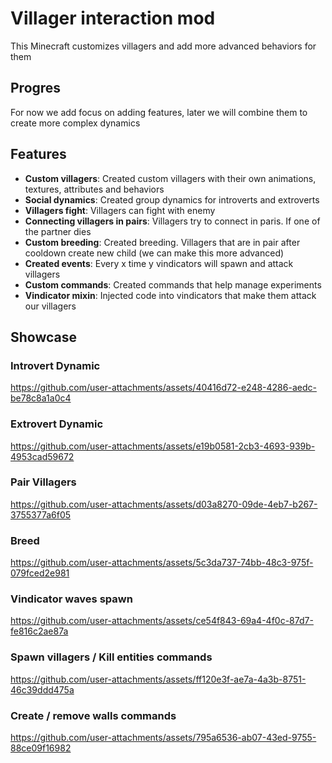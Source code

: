 # Villager interaction mod

This Minecraft customizes villagers and add more advanced behaviors for them 

## Progres
For now we add focus on adding features, later we will combine them to create more complex dynamics
## Features

- **Custom villagers**: Created custom villagers with their own animations, textures, attributes and behaviors
- **Social dynamics**: Created group dynamics for introverts and extroverts
- **Villagers fight**: Villagers can fight with enemy 
- **Connecting villagers in pairs**: Villagers try to connect in paris. If one of the partner dies 
- **Custom breeding**: Created breeding. Villagers that are in pair after cooldown create new child (we can make this more advanced)
- **Created events**: Every x time y vindicators will spawn and attack villagers
- **Custom commands**: Created commands that help manage experiments
- **Vindicator mixin**: Injected code into vindicators that make them attack our villagers 

## Showcase

### Introvert Dynamic

https://github.com/user-attachments/assets/40416d72-e248-4286-aedc-be78c8a1a0c4

### Extrovert Dynamic

https://github.com/user-attachments/assets/e19b0581-2cb3-4693-939b-4953cad59672

### Pair Villagers

https://github.com/user-attachments/assets/d03a8270-09de-4eb7-b267-3755377a6f05

### Breed

https://github.com/user-attachments/assets/5c3da737-74bb-48c3-975f-079fced2e981

### Vindicator waves spawn

https://github.com/user-attachments/assets/ce54f843-69a4-4f0c-87d7-fe816c2ae87a


### Spawn villagers / Kill entities commands

https://github.com/user-attachments/assets/ff120e3f-ae7a-4a3b-8751-46c39ddd475a

### Create / remove walls commands 

https://github.com/user-attachments/assets/795a6536-ab07-43ed-9755-88ce09f16982
